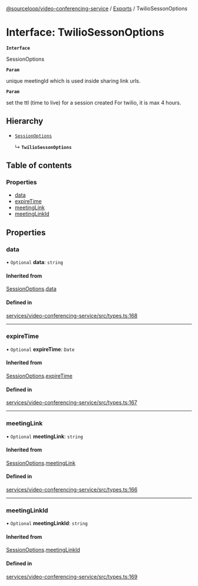 [@sourceloop/video-conferencing-service](../README.md) / [Exports](../modules.md) / TwilioSessonOptions

# Interface: TwilioSessonOptions

**`Interface`**

SessionOptions

**`Param`**

unique meetingId which is used inside sharing link urls.

**`Param`**

set the ttl (time to live) for a session created For twilio,
 it is max 4 hours.

## Hierarchy

- [`SessionOptions`](SessionOptions.md)

  ↳ **`TwilioSessonOptions`**

## Table of contents

### Properties

- [data](TwilioSessonOptions.md#data)
- [expireTime](TwilioSessonOptions.md#expiretime)
- [meetingLink](TwilioSessonOptions.md#meetinglink)
- [meetingLinkId](TwilioSessonOptions.md#meetinglinkid)

## Properties

### data

• `Optional` **data**: `string`

#### Inherited from

[SessionOptions](SessionOptions.md).[data](SessionOptions.md#data)

#### Defined in

[services/video-conferencing-service/src/types.ts:168](https://github.com/codeweb05/repo1/blob/ea19add/services/video-conferencing-service/src/types.ts#L168)

___

### expireTime

• `Optional` **expireTime**: `Date`

#### Inherited from

[SessionOptions](SessionOptions.md).[expireTime](SessionOptions.md#expiretime)

#### Defined in

[services/video-conferencing-service/src/types.ts:167](https://github.com/codeweb05/repo1/blob/ea19add/services/video-conferencing-service/src/types.ts#L167)

___

### meetingLink

• `Optional` **meetingLink**: `string`

#### Inherited from

[SessionOptions](SessionOptions.md).[meetingLink](SessionOptions.md#meetinglink)

#### Defined in

[services/video-conferencing-service/src/types.ts:166](https://github.com/codeweb05/repo1/blob/ea19add/services/video-conferencing-service/src/types.ts#L166)

___

### meetingLinkId

• `Optional` **meetingLinkId**: `string`

#### Inherited from

[SessionOptions](SessionOptions.md).[meetingLinkId](SessionOptions.md#meetinglinkid)

#### Defined in

[services/video-conferencing-service/src/types.ts:169](https://github.com/codeweb05/repo1/blob/ea19add/services/video-conferencing-service/src/types.ts#L169)

